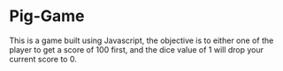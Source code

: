 # Pig-Game
This is a game built using Javascript, the objective is to either one of the player to get a score of 100 first, and the dice value of 1 will drop your current score to 0.
